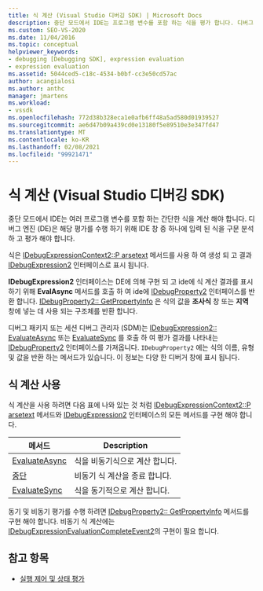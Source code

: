 ```yaml
---
title: 식 계산 (Visual Studio 디버깅 SDK) | Microsoft Docs
description: 중단 모드에서 IDE는 프로그램 변수를 포함 하는 식을 평가 합니다. 디버그 엔진이 식을 구문 분석 하 고 계산 하는 방법을 알아봅니다.
ms.custom: SEO-VS-2020
ms.date: 11/04/2016
ms.topic: conceptual
helpviewer_keywords:
- debugging [Debugging SDK], expression evaluation
- expression evaluation
ms.assetid: 5044ced5-c18c-4534-b0bf-cc3e50cd57ac
author: acangialosi
ms.author: anthc
manager: jmartens
ms.workload:
- vssdk
ms.openlocfilehash: 772d38b328eca1e0afb6ff48a5ad580d01939527
ms.sourcegitcommit: ae6d47b09a439cd0e13180f5e89510e3e347fd47
ms.translationtype: MT
ms.contentlocale: ko-KR
ms.lasthandoff: 02/08/2021
ms.locfileid: "99921471"
---
```

# <a name="expression-evaluation-visual-studio-debugging-sdk"></a>식 계산 (Visual Studio 디버깅 SDK)
중단 모드에서 IDE는 여러 프로그램 변수를 포함 하는 간단한 식을 계산 해야 합니다. 디버그 엔진 (DE)은 해당 평가를 수행 하기 위해 IDE 창 중 하나에 입력 된 식을 구문 분석 하 고 평가 해야 합니다.

 식은 [IDebugExpressionContext2::P arsetext](../../extensibility/debugger/reference/idebugexpressioncontext2-parsetext.md) 메서드를 사용 하 여 생성 되 고 결과 [IDebugExpression2](../../extensibility/debugger/reference/idebugexpression2.md) 인터페이스로 표시 됩니다.

 **IDebugExpression2** 인터페이스는 DE에 의해 구현 되 고 ide에 식 계산 결과를 표시 하기 위해 **EvalAsync** 메서드를 호출 하 여 ide에 [IDebugProperty2](../../extensibility/debugger/reference/idebugproperty2.md) 인터페이스를 반환 합니다. [IDebugProperty2:: GetPropertyInfo](../../extensibility/debugger/reference/idebugproperty2-getpropertyinfo.md) 은 식의 값을 **조사식** 창 또는 **지역** 창에 넣는 데 사용 되는 구조체를 반환 합니다.

 디버그 패키지 또는 세션 디버그 관리자 (SDM)는 [IDebugExpression2:: EvaluateAsync](../../extensibility/debugger/reference/idebugexpression2-evaluateasync.md) 또는 [EvaluateSync](../../extensibility/debugger/reference/idebugexpression2-evaluatesync.md) 를 호출 하 여 평가 결과를 나타내는 [IDebugProperty2](../../extensibility/debugger/reference/idebugproperty2.md) 인터페이스를 가져옵니다. `IDebugProperty2` 에는 식의 이름, 유형 및 값을 반환 하는 메서드가 있습니다. 이 정보는 다양 한 디버거 창에 표시 됩니다.

## <a name="using-expression-evaluation"></a>식 계산 사용
 식 계산을 사용 하려면 다음 표에 나와 있는 것 처럼 [IDebugExpressionContext2::P arsetext](../../extensibility/debugger/reference/idebugexpressioncontext2-parsetext.md) 메서드와 [IDebugExpression2](../../extensibility/debugger/reference/idebugexpression2.md) 인터페이스의 모든 메서드를 구현 해야 합니다.

|메서드|Description|
|------------|-----------------|
|[EvaluateAsync](../../extensibility/debugger/reference/idebugexpression2-evaluateasync.md)|식을 비동기식으로 계산 합니다.|
|[중단](../../extensibility/debugger/reference/idebugexpression2-abort.md)|비동기 식 계산을 종료 합니다.|
|[EvaluateSync](../../extensibility/debugger/reference/idebugexpression2-evaluatesync.md)|식을 동기적으로 계산 합니다.|

 동기 및 비동기 평가를 수행 하려면 [IDebugProperty2:: GetPropertyInfo](../../extensibility/debugger/reference/idebugproperty2-getpropertyinfo.md) 메서드를 구현 해야 합니다. 비동기 식 계산에는 [IDebugExpressionEvaluationCompleteEvent2](../../extensibility/debugger/reference/idebugexpressionevaluationcompleteevent2.md)의 구현이 필요 합니다.

## <a name="see-also"></a>참고 항목
- [실행 제어 및 상태 평가](../../extensibility/debugger/execution-control-and-state-evaluation.md)

